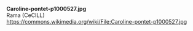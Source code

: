 **Caroline-pontet-p1000527.jpg**\
Rama (CeCILL)\
https://commons.wikimedia.org/wiki/File:Caroline-pontet-p1000527.jpg

